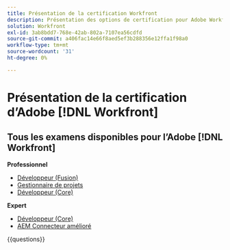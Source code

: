 ```yaml
---
title: Présentation de la certification Workfront
description: Présentation des options de certification pour Adobe Workfront
solution: Workfront
exl-id: 3ab8bdd7-768e-42ab-802a-7107ea56cdfd
source-git-commit: a406fac14e66f8aed5ef3b288356e12ffa1f98a0
workflow-type: tm+mt
source-wordcount: '31'
ht-degree: 0%

---
```


# Présentation de la certification d’Adobe [!DNL Workfront]

## Tous les examens disponibles pour l’Adobe [!DNL Workfront]

**Professionnel**

* [Développeur (Fusion)](/help/certifications/aw/aw-fusion-p-developer.md) <!--AD0-E902-->
* [Gestionnaire de projets](/help/certifications/aw/aw-p-project-manager.md) <!--AD0-E903-->
* [Développeur (Core)](/help/certifications/aw/aw-core-p-developer-23-12.md) <!--AD0-E908-->

**Expert**

* [Développeur (Core)](/help/certifications/aw/aw-core-e-developer-23-08.md) <!--AD0-E907-->
* [AEM Connecteur amélioré](/help/certifications/aw/aw-aem-e-connector.md) <!--AD0-E906-->

{{questions}}

